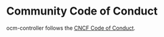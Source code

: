 # Community Code of Conduct

ocm-controller follows the [CNCF Code of Conduct](https://github.com/cncf/foundation/blob/main/code-of-conduct.md).

